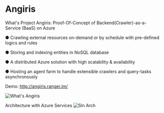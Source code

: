 # Angiris

What's Project Angiris: Proof-Of-Concept of Backend(Crawler)-as-a-Service (BaaS) on Azure 

● Crawling external resources on-demand or by schedule with pre-defined logics and rules 

● Storing and indexing entities in NoSQL database 

● A distributed Azure solution with high scalability & availability 

● Hosting an agent farm to handle extensible crawlers and query-tasks asynchronously 

Demo: http://angiris.ranger.im/

![What's Angiris](http://angiris.ranger.im/Images/Overview.PNG)

Architecture with Azure Services
![Sln Arch](http://angiris.ranger.im/Images/SlnArch.PNG)
